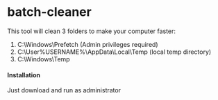 # batch-cleaner

This tool will clean 3 folders to make your computer faster:
  1)  C:\Windows\Prefetch (Admin privileges required)
  2)  C:\User\%USERNAME%\AppData\Local\Temp (local temp directory)
  3)  C:\Windows\Temp


<h4>Installation</h4>

  Just download and run as administrator
